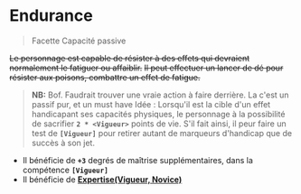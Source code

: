 # Endurance
> Facette
> Capacité passive

~~Le personnage est capable de résister à des effets qui devraient normalement le fatiguer ou affaiblir.~~
~~Il peut effectuer un lancer de dé pour résister aux poisons, combattre un effet de fatigue.~~
> **NB:**
Bof. Faudrait trouver une vraie action à faire derrière. La c'est un passif pur, et un must have
Idée : Lorsqu'il est la cible d'un effet handicapant ses capacités physiques, le personnage à la possibilité de sacrifier **`2 * <Vigueur>`** points de vie. S'il fait ainsi, il peur faire un test de **`[Vigueur]`** pour retirer autant de marqueurs d'handicap que de succès à son jet.

* Il bénéficie de **`+3`** degrés de maîtrise supplémentaires, dans la compétence **`[Vigueur]`**
* Il bénéficie de **[Expertise(Vigueur, Novice)](https://trello.com/c/0EKOzT2h)**
